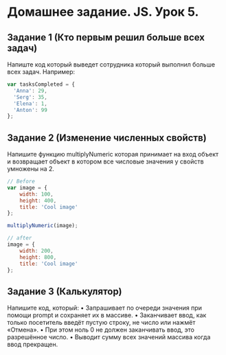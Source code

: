 <!-- Урок 5. Структуры данных

•	Объекты как ассоциативные массивы
	http://learn.javascript.ru/object

•	Объекты: перебор свойств
	http://learn.javascript.ru/object-for-in

•	Объекты: передача по ссылке
	http://learn.javascript.ru/object-reference

•	Массивы c числовыми индексами
	http://learn.javascript.ru/array
-->



# Домашнее задание. JS. Урок 5.


## Задание 1 (Кто первым решил больше всех задач)
Напиште код который выведет сотрудника который выполнил больше всех задач.
Например:
```js
var tasksCompleted = {
  'Anna': 29,
  'Serg': 35,
  'Elena': 1,
  'Anton': 99
};
```


## Задание 2 (Изменение численных свойств)
Напишите функцию multiplyNumeric которая принимает на вход объект и возвращает объект в котором все числовые значения у свойств умножены на 2.
```js
// Before
var image = {
    width: 100,
    height: 400,
    title: 'Cool image'
};

multiplyNumeric(image);

// after
image = {
    width: 200,
    height: 800,
    title: 'Cool image'
};
```


## Задание 3 (Калькулятор)
Напишите код, который:
•	Запрашивает по очереди значения при помощи prompt и сохраняет их в массиве.
•	Заканчивает ввод, как только посетитель введёт пустую строку, не число или нажмёт «Отмена».
•	При этом ноль 0 не должен заканчивать ввод, это разрешённое число.
•	Выводит сумму всех значений массива когда ввод прекращен.



